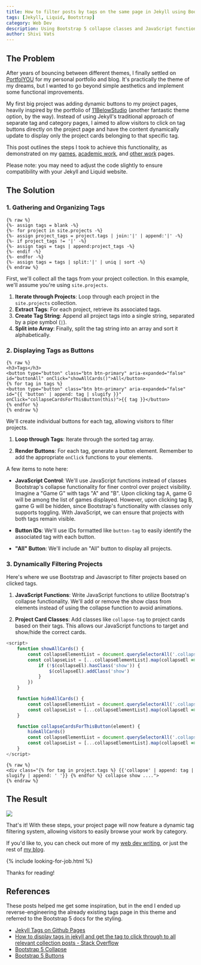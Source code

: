 ```yaml
---
title: How to filter posts by tags on the same page in Jekyll using Bootstrap 5
tags: [Jekyll, Liquid, Bootstrap]
category: Web Dev
description: Using Bootstrap 5 collapse classes and JavaScript functionality to dynamically change the page content based on the tag button clicked.
author: Shivi Vats
---
```


## The Problem

After years of bouncing between different themes, I finally settled on [PortfolYOU](https://github.com/YoussefRaafatNasry/portfolYOU) for my personal portfolio and blog. It's practically the theme of my dreams, but I wanted to go beyond simple aesthetics and implement some functional improvements.

My first big project was adding dynamic buttons to my project pages, heavily inspired by the portfolio of [11BelowStudio](https://11belowstudio.github.io/#/game-projects) (another fantastic theme option, by the way). Instead of using Jekyll's traditional approach of separate tag and category pages, I aimed to allow visitors to click on tag buttons directly on the project page and have the content dynamically update to display only the project cards belonging to that specific tag.

This post outlines the steps I took to achieve this functionality, as demonstrated on my [games](/projects/), [academic work](/academic-work/), and [other work](/other-work/) pages.

Please note: you may need to adjust the code slightly to ensure compatibility with your Jekyll and Liquid website.

## The Solution

### 1. Gathering and Organizing Tags

```liquid
{% raw %}
{%- assign tags = blank -%}
{%- for project in site.projects -%}
{%- assign project_tags = project.tags | join:'|' | append:'|' -%}
{%- if project_tags != '|' -%}
{%- assign tags = tags | append:project_tags -%}
{%- endif -%}
{%- endfor -%}
{%- assign tags = tags | split:'|' | uniq | sort -%}
{% endraw %}
```

First, we'll collect all the tags from your project collection. In this example, we'll assume you're using `site.projects`.

1. **Iterate through Projects**: Loop through each project in the `site.projects` collection.
2. **Extract Tags**: For each project, retrieve its associated tags.
3. **Create Tag String**: Append all project tags into a single string, separated by a pipe symbol (`|`).
4. **Split into Array**: Finally, split the tag string into an array and sort it alphabetically.

### 2. Displaying Tags as Buttons

```liquid
{% raw %}
<h3>Tags</h3>
<button type="button" class="btn btn-primary" aria-expanded="false" id="buttonAll" onClick="showAllCards()">All</button>
{% for tag in tags %}
<button type="button" class="btn btn-primary" aria-expanded="false" id="{{ 'button' | append: tag | slugify }}" onClick="collapseCardsForThisButton(this)">{{ tag }}</button>
{% endfor %}
{% endraw %}
```

We'll create individual buttons for each tag, allowing visitors to filter projects.

1. **Loop through Tags**: Iterate through the sorted tag array.

2. **Render Buttons**: For each tag, generate a button element. Remember to add the appropriate `onClick` functions to your elements.

A few items to note here:

- **JavaScript Control**: We'll use JavaScript functions instead of classes Bootstrap's collapse functionality for finer control over project visibility. Imagine a "Game G" with tags "A" and "B". Upon clicking tag A, game G will be among the list of games displayed. However, upon clicking tag B, game G will be hidden, since Bootstrap's functionality with classes only supports toggling. With JavaScript, we can ensure that projects with both tags remain visible.

- **Button IDs**: We'll use IDs formatted like `button-tag` to easily identify the associated tag with each button.

- **"All" Button**: We'll include an "All" button to display all projects.

### 3. Dynamically Filtering Projects

Here's where we use Bootstrap and Javascript to filter projects based on clicked tags.

1. **JavaScript Functions**: Write JavaScript functions to utilize Bootstrap's collapse functionality. We'll add or remove the show class from elements instead of using the collapse function to avoid animations.

2. **Project Card Classes**: Add classes like `collapse-tag` to project cards based on their tags. This allows our JavaScript functions to target and show/hide the correct cards.


```javascript
<script>
    function showAllCards() {
        const collapseElementList = document.querySelectorAll('.collapse')
        const collapseList = [...collapseElementList].map(collapseEl => {
            if (!$(collapseEl).hasClass('show')) {
                $(collapseEl).addClass('show')
            }
        })
    }

    function hideAllCards() {
        const collapseElementList = document.querySelectorAll('.collapse.show')
        const collapseList = [...collapseElementList].map(collapseEl => $(collapseEl).removeClass('show'))
    }

    function collapseCardsForThisButton(element) {
        hideAllCards()
        const collapseElementList = document.querySelectorAll('.collapse' + element.id.substring(6))
        const collapseList = [...collapseElementList].map(collapseEl => new bootstrap.Collapse(collapseEl))
    }
</script>
```

```liquid
{% raw %}
<div class="{% for tag in project.tags %} {{'collapse' | append: tag | slugify | append: ' '}} {% endfor %} collapse show ....">
{% endraw %}
```

## The Result

<img src="/assets/images/posts/dynamic-tags.gif" />

That's it! With these steps, your project page will now feature a dynamic tag filtering system, allowing visitors to easily browse your work by category.

If you'd like to, you can check out more of my [web dev writing](/blog/categories/#web-dev), or just the rest of [my blog](/blog/). 

{% include looking-for-job.html %}

Thanks for reading!

## References

These posts helped me get some inspiration, but in the end I ended up reverse-engineering the already existing tags page in this theme and referred to the Bootstrap 5 docs for the styling.

- [Jekyll Tags on Github Pages](http://longqian.me/2017/02/09/github-jekyll-tag/)
- [How to display tags in jekyll and get the tag to click through to all relevant collection posts - Stack Overflow](https://stackoverflow.com/questions/54769586/how-to-display-tags-in-jekyll-and-get-the-tag-to-click-through-to-all-relevant-c)
- [Bootstrap 5 Collapse](https://getbootstrap.com/docs/5.3/components/collapse/)
- [Bootstrap 5 Buttons](https://getbootstrap.com/docs/5.3/components/buttons/)